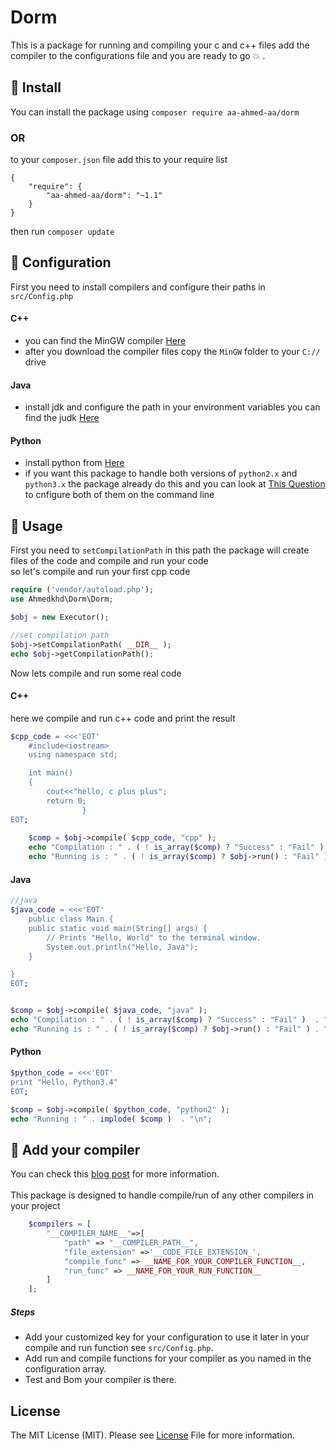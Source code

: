 # Dorm
This is a package for running and compiling your c and c++ files add the compiler to the configurations file and you are ready to go :boom: .

## :honey_pot: Install 
You can install the package using `composer require aa-ahmed-aa/dorm`
### OR
to your `composer.json` file add this to your require list
```
{
    "require": {
        "aa-ahmed-aa/dorm": "~1.1"
    }
}
```
then run `composer update`
## :hammer: Configuration 
First you need to install compilers and configure their paths in `src/Config.php`<br>
#### C++
- you can find the MinGW compiler <a href="https://nuwen.net/mingw.html">Here</a><br>
- after you download the compiler files copy the `MinGW` folder to your `C://` drive<br>
#### Java
- install jdk and configure the path in your environment variables you can find the judk <a href="http://www.oracle.com/technetwork/java/javase/downloads/index.html">Here</a><br>
#### Python
- install python from <a href="https://www.python.org/downloads/">Here</a> 
- if you want this package to handle both versions of `python2.x` and `python3.x` the package already do this and you can look at <a href="https://stackoverflow.com/a/4621277/5701752">This Question</a> to cnfigure both of them on the command line  

## :flashlight: Usage 
First you need to `setCompilationPath` in this path the package will create files of the code and compile and run your code <br>
so let's compile and run your first cpp code
```php
require ('vendor/autoload.php');
use Ahmedkhd\Dorm\Dorm;

$obj = new Executor();

//set compilation path
$obj->setCompilationPath( __DIR__ );
echo $obj->getCompilationPath();
``` 
Now lets compile and run some real code

#### C++
here we compile and run c++ code and print the result
```php
$cpp_code = <<<'EOT'
	#include<iostream>
	using namespace std;

	int main()
	{
	    cout<<"hello, c plus plus";
	    return 0;
				}
EOT;
	
	$comp = $obj->compile( $cpp_code, "cpp" );
	echo "Compilation : " . ( ! is_array($comp) ? "Success" : "Fail" )  . "\n";
	echo "Running is : " . ( ! is_array($comp) ? $obj->run() : "Fail" ) . "\n";
```

#### Java

```php
//java
$java_code = <<<'EOT'
	public class Main {
	public static void main(String[] args) {
        // Prints "Hello, World" to the terminal window.
        System.out.println("Hello, Java");
    }

}
EOT;


$comp = $obj->compile( $java_code, "java" );
echo "Compilation : " . ( ! is_array($comp) ? "Success" : "Fail" )  . "\n";
echo "Running is : " . ( ! is_array($comp) ? $obj->run() : "Fail" ) . "\n";
```

#### Python

```php
$python_code = <<<'EOT'
print "Hello, Python3.4"
EOT;

$comp = $obj->compile( $python_code, "python2" );
echo "Running : " . implode( $comp )  . "\n";
```

## :electric_plug: Add your compiler 
You can check this <a href="https://dev.to/aaahmedaa/dorm-introducing-multi-compiler-package--for-php-15m6">blog post</a> for more information.<br>
<br>
This package is designed to handle compile/run of any other compilers in your project <br>
```php
	$compilers = [
		"__COMPILER_NAME__"=>[
			"path" => "__COMPILER_PATH__",
			"file_extension" =>'__CODE_FILE_EXTENSION_',
			"compile_func" => __NAME_FOR_YOUR_COMPILER_FUNCTION__,
			"run_func" => __NAME_FOR_YOUR_RUN_FUNCTION__
		]
	];
```
##### Steps
- Add your customized key for your configuration to use it later in your compile and run function see `src/Config.php`.<br>
- Add run and compile functions for your compiler as you named in the configuration array.<br>
- Test and Bom your compiler is there.<br>
## License
The MIT License (MIT). Please see [License](https://github.com/aa-ahmed-aa/Dorm/blob/master/LICENSE) File for more information.
